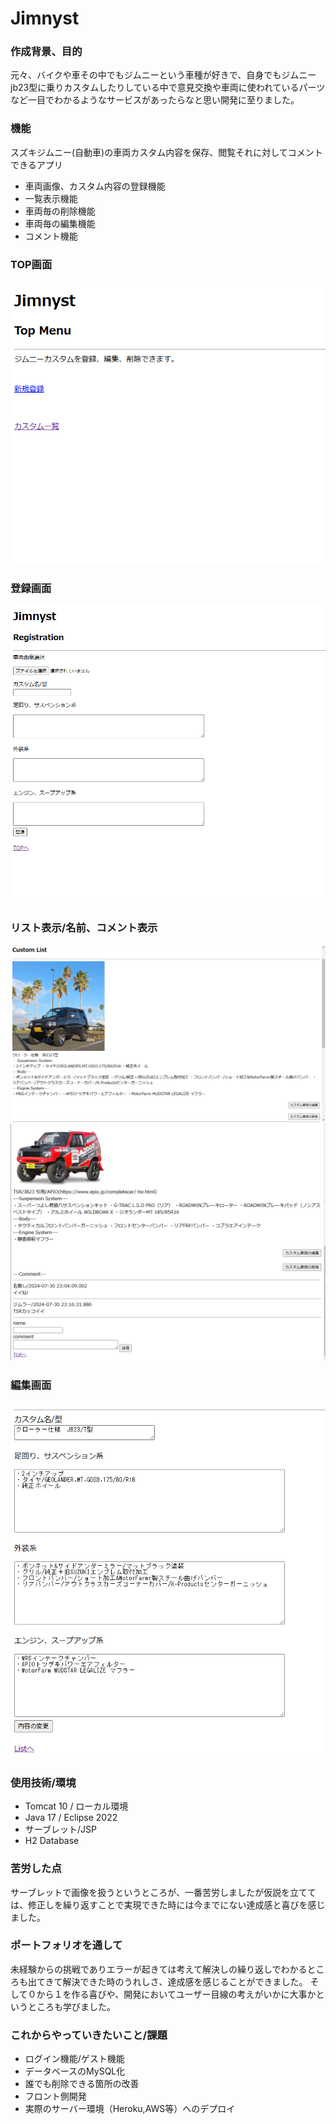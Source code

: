 <h1>Jimnyst</h1>
<h3>作成背景、目的</h3>
<p>元々、バイクや車その中でもジムニーという車種が好きで、自身でもジムニーjb23型に乗りカスタムしたりしている中で意見交換や車両に使われているパーツなど一目でわかるようなサービスがあったらなと思い開発に至りました。</p>

<h3>機能</h3>
<p>スズキジムニー(自動車)の車両カスタム内容を保存、閲覧それに対してコメントできるアプリ</p>
<ul>
  <li>車両画像、カスタム内容の登録機能</li>
  <li>一覧表示機能</li>
  <li>車両毎の削除機能</li>
  <li>車両毎の編集機能</li>
  <li>コメント機能</li>
</ul>  

<h3>TOP画面</h3>
<img src="https://github.com/Yuuhi-Hazeki/Jimnyst/blob/readme%E3%80%80imagae/Jimnyst%20-%20TOP.png">

<h3>登録画面</h3>
<img src="https://github.com/Yuuhi-Hazeki/Jimnyst/blob/readme%E3%80%80imagae/Jimnyst-New%20.png">

<h3>リスト表示/名前、コメント表示</h3>
<img src="https://github.com/Yuuhi-Hazeki/Jimnyst/blob/readme%E3%80%80imagae/Jimnyst%20-%20List.png">
<img src="https://github.com/Yuuhi-Hazeki/Jimnyst/blob/readme%E3%80%80imagae/Jimnyst%20-%20Commentname.png">

<h3>編集画面</h3>
<img src="https://github.com/Yuuhi-Hazeki/Jimnyst/blob/readme%E3%80%80imagae/Jimnyst%20-%20Edit.png">


<h3>使用技術/環境</h3>
<ul>
  <li>Tomcat 10 / ローカル環境</li>
  <li>Java 17 / Eclipse 2022</li>
  <li>サーブレット/JSP</li>
  <li>H2 Database</li>
</ul>

<h3>苦労した点</h3>
サーブレットで画像を扱うというところが、一番苦労しましたが仮説を立てては、修正しを繰り返すことで実現できた時には今までにない達成感と喜びを感じました。

<h3>ポートフォリオを通して</h3>
未経験からの挑戦でありエラーが起きては考えて解決しの繰り返しでわかるところも出てきて解決できた時のうれしさ、達成感を感じることができました。
そして０から１を作る喜びや、開発においてユーザー目線の考えがいかに大事かというところも学びました。

<h3>これからやっていきたいこと/課題</h3>
<ul>
  <li>ログイン機能/ゲスト機能</li>
  <li>データベースのMySQL化</li>
  <li>誰でも削除できる箇所の改善</li>
  <li>フロント側開発</li>
  <li>実際のサーバー環境（Heroku,AWS等）へのデプロイ</li>
</ul>
